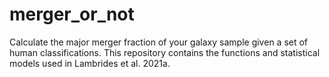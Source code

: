 # merger_or_not
Calculate the major merger fraction of your galaxy sample given a set of human classifications. This repository contains the functions and statistical models used in Lambrides et al. 2021a. 
